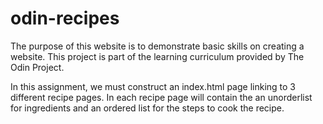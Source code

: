 # odin-recipes
The purpose of this website is to demonstrate basic skills on creating a website.
This project is part of the learning curriculum provided by The Odin Project.

In this assignment, we must construct an index.html page linking to 3 different
recipe pages. In each recipe page will contain the an unorderlist for 
ingredients and an ordered list for the steps to cook the recipe.
